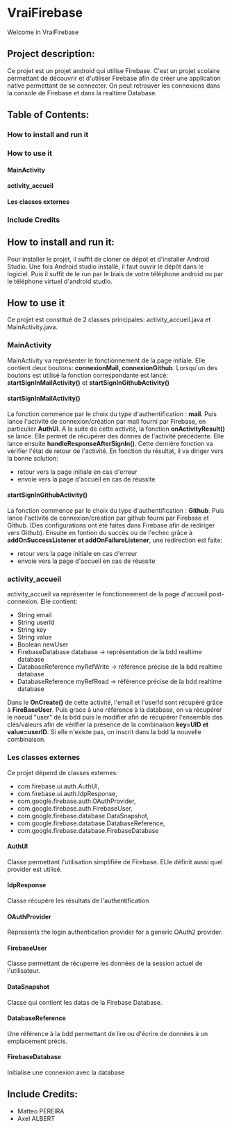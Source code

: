 # VraiFirebase
Welcome in VraiFirebase

## Project description:
Ce projet est un projet android qui utilise Firebase. C'est un projet scolaire permettant de découvrir et d'utiliser Firebase afin de créer une application native permettant de se connecter. On peut retrouver les connexions dans la console de Firebase et dans la realtime Database.

## Table of Contents:
### How to install and run it
### How to use it
#### MainActivity
#### activity_accueil
#### Les classes externes
### Include Credits

## How to install and run it:
Pour installer le projet, il suffit de cloner ce dépot et d'installer Android Studio. Une fois Android studio installé, il faut ouvrir le dépôt dans le logiciel. Puis il suffit de le run par le biais de votre téléphone android ou par le téléphone virtuel d'android studio.

## How to use it
Ce projet est constitué de 2 classes principales: activity_accueil.java et MainActivity.java. 

### MainActivity
MainActivity va représenter le fonctionnement de la page initiale.
Elle contient deux boutons: **connexionMail, connexionGithub**. Lorsqu'un des boutons est utilisé la fonction correspondante est lancé: **startSignInMailActivity()** et **startSignInGithubActivity()**

#### startSignInMailActivity()
La fonction commence par le choix du type d'authentification : **mail**. Puis lance l'activité de connexion/création par mail fourni par Firebase, en particulier **AuthUI**.
A la suite de cette activité, la fonction **onActivityResult()** se lance. Elle permet de récupérer des donnes de l'activité précédente. 
Elle lance ensuite **handleResponseAfterSignIn()**. Cette dernière fonction va vérifier l'état de retour de l'activité. En fonction du résultat, il va diriger vers la bonne solution: 
- retour vers la page initiale en cas d'erreur
- envoie vers la page d'accueil en cas de réussite

#### startSignInGithubActivity()
La fonction commence par le choix du type d'authentification : **Github**. Puis lance l'activité de connexion/création par github fourni par Firebase et Github. (Des configurations ont été faites dans Firebase afin de rediriger vers Github). Ensuite en fontion du succès ou de l'echec grâce à **addOnSuccessListener et addOnFailureListener**, une redirection est faite:
- retour vers la page initiale en cas d'erreur
- envoie vers la page d'accueil en cas de réussite

### activity_accueil
activity_accueil va représenter le fonctionnement de la page d'accueil post-connexion.
Elle contient:
  - String email
  - String userId
  - String key
  - String value
  - Boolean newUser
  - FirebaseDatabase database -> représentation de la bdd realtime database
  - DatabaseReference myRefWrite -> référence précise de la bdd realtime database
  - DatabaseReference myRefRead -> référence précise de la bdd realtime database


 Dans le **OnCreate()** de cette activité, l'email et l'userId sont récupéré grâce à **FireBaseUser**. Puis grace à une référence à la database, on va récupérer le noeud "user" de la bdd puis le modifier afin de récupérer l'ensemble des clés/valeurs afin de vérifier la présence de la combinaison **key=UID et value=userID**. Si elle n'existe pas, on inscrit dans la bdd la nouvelle combinaison.


### Les classes externes
Ce projet dépend de classes externes: 
- com.firebase.ui.auth.AuthUI, 
- com.firebase.ui.auth.IdpResponse, 
- com.google.firebase.auth.OAuthProvider,
- com.google.firebase.auth.FirebaseUser,
- com.google.firebase.database.DataSnapshot,
- com.google.firebase.database.DatabaseReference,
- com.google.firebase.database.FirebaseDatabase

#### AuthUI
Classe permettant l'utilisation simplifiée de Firebase. ELle définit aussi quel provider est utilisé. 

#### IdpResponse
Classe récupère les résultats de l'authentification

#### OAuthProvider
Represents the login authentication provider for a generic OAuth2 provider. 

#### FirebaseUser
Classe permettant de récuperre les données de la session actuel de l'utilisateur.

#### DataSnapshot
Classe qui contient les datas de la Firebase Database.

#### DatabaseReference
Une référence à la bdd permettant de lire ou d'écrire de données à un emplacement précis.

#### FirebaseDatabase
Initialise une connexion avec la database 

## Include Credits:
- Matteo PEREIRA
- Axel ALBERT
